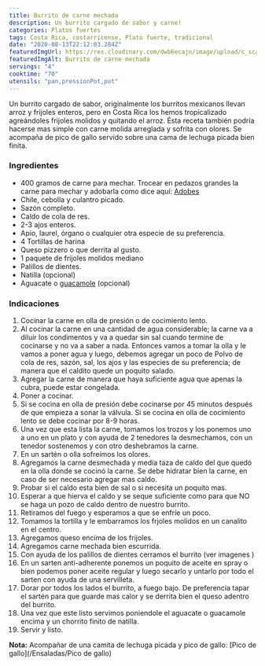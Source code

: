 ```yaml
---
title: Burrito de carne mechada
description: Un burrito cargado de sabor y carne!
categories: Platos fuertes
tags: Costa Rica, costarricense, Plato fuerte, tradicional
date: "2020-08-13T22:12:03.284Z"
featuredImgUrl: https://res.cloudinary.com/dwb6ecajn/image/upload/c_scale,w_1000/v1599883136/cocinaQ/Featured%20images/20200526_193913_bl6phd.jpg
featuredImgAlt: Burrito de carne mechada
servings: "4"
cooktime: "70"
utensils: "pan,pressionPot,pot"
---
```

Un burrito cargado de sabor, originalmente los burritos mexicanos llevan arroz y frijoles enteros, pero en Costa Rica los hemos tropicalizado agreándoles frijoles molidos y quitando el arroz. Ésta receta también podría hacerse mas simple con carne molida arreglada y sofrita con olores. Se acompaña de pico de gallo servido sobre una cama de lechuga picada bien finita.

### Ingredientes

- 400 gramos de carne para mechar. Trocear en pedazos grandes la carne para mechar y adobarla como dice aquí: [Adobes](/Adobes/#res)
- Chile, cebolla y culantro picado.
- Sazón completo.
- Caldo de cola de res.
- 2-3 ajos enteros.
- Apio, laurel, órgano o cualquier otra especie de su preferencia.
- 4 Tortillas de harina
- Queso pizzero o que derrita al gusto.
- 1 paquete de frijoles molidos mediano
- Palillos de dientes.
- Natilla (opcional)
- Aguacate o [guacamole](/Acompañamientos/Guacamole/) (opcional)

### Indicaciones

1. Cocinar la carne en olla de presión o de cocimiento lento.
2. Al cocinar la carne en una cantidad de agua considerable; la carne va a diluir los condimentos y va a quedar sin sal cuando termine de cocinarse y no va a saber a nada. Entonces vamos a tomar la olla y le vamos a poner agua y luego, debemos agregar un poco de Polvo de cola de res, sazón, sal, los ajos y las especies de su preferencia; de manera que el caldito quede un poquito salado.
3. Agregar la carne de manera que haya suficiente agua que apenas la cubra, puede estar congelada.
4. Poner a cocinar.
5. Si se cocina en olla de presión debe cocinarse por 45 minutos después de que empieza a sonar la válvula. Si se cocina en olla de cocimiento lento se debe cocinar por 8-9 horas.
6. Una vez que esta lista la carne, tomamos los trozos y los ponemos uno a uno en un plato y con ayuda de 2 tenedores la desmechamos, con un tenedor sostenemos y con otro deshebramos la carne.
7. En un sartén o olla sofreímos los olores.
8. Agregamos la carne desmechada y media taza de caldo del que quedó en la olla donde se cocinó la carne. Se debe hidratar bien la carne, en caso de ser necesario agregar mas caldo.
9. Probar si el caldo esta bien de sal o si necesita un poquito mas.
10. Esperar a que hierva el caldo y se seque suficiente como para que NO se haga un pozo de caldo dentro de nuestro burrito.
11. Retiramos del fuego y esperamos a que se enfríe un poco.
12. Tomamos la tortilla y le embarramos los frjoles molidos en un canalito en el centro.
13. Agregamos queso encima de los frijoles.
14. Agregamos carne mechada bien escurrida.
15. Con ayuda de los palillos de dientes cerramos el burrito (ver imagenes )
16. En un sarten anti-adherente ponemos un poquito de aceite en spray o bien podemos poner aceite regular y luego secarlo y untarlo por todo el sarten con ayuda de una servilleta.
17. Dorar por todos los lados el burrito, a fuego bajo. De preferencia tapar el sartén para que guarde mas calor y se derrita bien el queso adentro del burrito.
18. Una vez que este listo servimos poniendole el aguacate o guacamole encima y un chorrito finito de natilla.
19. Servir y listo.

**Nota:** Acompañar de una camita de lechuga picada y pico de gallo:
[Pico de gallo](/Ensaladas/Pico de gallo)

